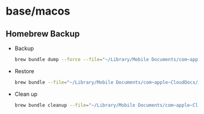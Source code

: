 # base/macos

## Homebrew Backup

- Backup
  ```sh
  brew bundle dump --force --file="~/Library/Mobile Documents/com~apple~CloudDocs/PackageManagerLists/Brewfile"
  ```
- Restore
  ```sh
  brew bundle --file="~/Library/Mobile Documents/com~apple~CloudDocs/PackageManagerLists/Brewfile"
  ```
- Clean up
  ```sh
  brew bundle cleanup --file="~/Library/Mobile Documents/com~apple~CloudDocs/PackageManagerLists/Brewfile"
  ```
